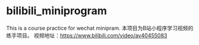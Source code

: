 # bilibili_miniprogram
This is a course practice for wechat minipram.
本项目为B站小程序学习视频的练手项目。
视频地址：https://www.bilibili.com/video/av40455083
